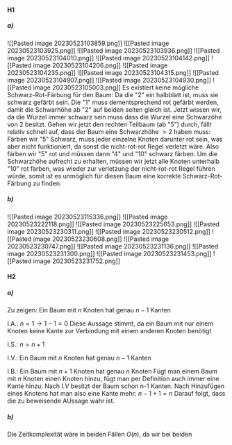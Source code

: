 #### H1
##### a)
![[Pasted image 20230523103859.png]]
![[Pasted image 20230523103925.png]]
![[Pasted image 20230523103936.png]]
![[Pasted image 20230523104010.png]]
![[Pasted image 20230523104142.png]]
![[Pasted image 20230523104206.png]]
![[Pasted image 20230523104235.png]]
![[Pasted image 20230523104315.png]]
![[Pasted image 20230523104907.png]]
![[Pasted image 20230523104930.png]]
![[Pasted image 20230523105003.png]]
Es existiert keine mögliche Schwarz-Rot-Färbung für den Baum:
	Da die "2" ein halbblatt ist, muss sie schwarz gefärbt sein. Die "1" muss dementsprechend rot gefärbt werden, damit die Schwarhöhe ab "2" auf beiden seiten gleich ist. Jetzt wissen wir, da die Wurzel immer schwarz sein muss dass die Wurzel eine Schwarzöhe von 2 besitzt. Gehen wir jetzt den rechten Teilbaum (ab "5") durch, fällt relativ schnell auf, dass der Baum eine Schwarzhöhe $> 2$ haben muss:
	Färben wir "5" Schwarz, muss jeder einzelne Knoten darunter rot sein, was aber nicht funktioniert, da sonst die nicht-rot-rot Regel verletzt wäre. Also färben wir "5" rot und müssen dann "4" und "10" schwarz färben. Um die Schwarzhöhe aufrecht zu erhalten, müssen wir jetzt alle Knoten unterhalb "10" rot färben, was wieder zur verletzung der nicht-rot-rot Regel führen würde, somit ist es unmöglich für diesen Baum eine korrekte Schwarz-Rot-Färbung zu finden.

##### b)
![[Pasted image 20230523115336.png]]
![[Pasted image 20230523222118.png]]
![[Pasted image 20230523225653.png]]
![[Pasted image 20230523230311.png]]
![[Pasted image 20230523230512.png]]
![[Pasted image 20230523230608.png]]
![[Pasted image 20230523230747.png]]
![[Pasted image 20230523231136.png]]
![[Pasted image 20230523231300.png]]
![[Pasted image 20230523231453.png]]
![[Pasted image 20230523231752.png]]

#### H2
##### a)
Zu zeigen:
	Ein Baum mit $n$ Knoten hat genau $n-1$ Kanten

I.A.:
	$n = 1 \rightarrow 1 - 1 = 0$
	Diese Aussage stimmt, da ein Baum mit nur einem Knoten keine Kante zur Verbindung mit einem anderen Knoten benötigt

I.S.:
	$n = n + 1$

I.V.:
	Ein Baum mit $n$ Knoten hat genau $n - 1$ Kanten

I.B.: 
	Ein Baum mit $n+1$ Knoten hat genau $n$ Knoten
	Fügt man einem Baum mit $n$ Knoten einen Knoten hinzu, fügt man per Definition auch immer eine Kante hinzu. Nach *I.V* besitzt der Baum schon n-1 Kanten. Nach Hinzufügen eines Knotens hat man also eine Kante mehr: $n - 1 + 1 = n$
	Darauf folgt, dass die zu beweisende AUssage wahr ist.

##### b)
Die Zeitkomplexität wäre in beiden Fällen $O(n)$, da wir bei beiden  